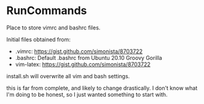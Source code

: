 # RunCommands
Place to store vimrc and bashrc files.

Initial files obtained from:
- .vimrc: https://gist.github.com/simonista/8703722
- .bashrc: Default .bashrc from Ubuntu 20.10 Groovy Gorilla
- vim-latex: https://gist.github.com/simonista/8703722

install.sh will overwrite all vim and bash settings.

this is far from complete, and likely to change drastically. I don't know what
I'm doing to be honest, so I just wanted something to start with. 
